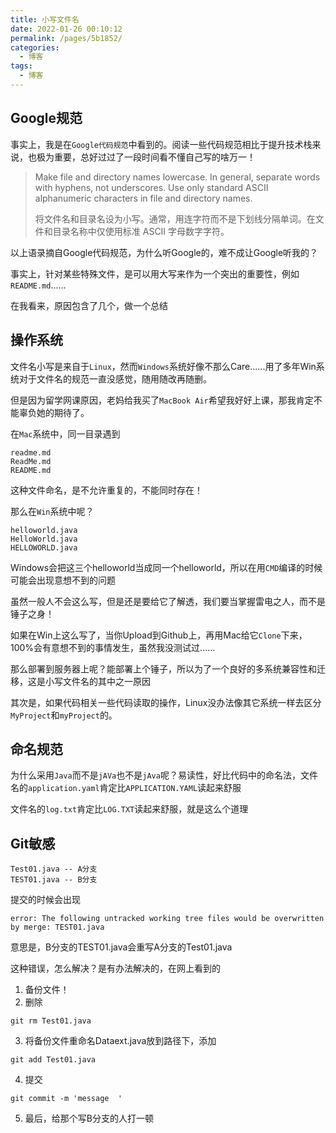 ```yaml
---
title: 小写文件名
date: 2022-01-26 00:10:12
permalink: /pages/5b1852/
categories:
  - 博客
tags:
  - 博客
---
```

## Google规范

事实上，我是在`Google代码规范`中看到的。阅读一些代码规范相比于提升技术栈来说，也极为重要，总好过过了一段时间看不懂自己写的啥万一！

>Make file and directory names lowercase. In general, separate words with hyphens, not underscores. Use only standard ASCII alphanumeric characters in file and directory names.
> 
>将文件名和目录名设为小写。通常，用连字符而不是下划线分隔单词。在文件和目录名称中仅使用标准 ASCII 字母数字字符。

以上语录摘自Google代码规范，为什么听Google的，难不成让Google听我的？

事实上，针对某些特殊文件，是可以用大写来作为一个突出的重要性，例如`README.md`......

在我看来，原因包含了几个，做一个总结

## 操作系统

文件名小写是来自于`Linux`，然而`Windows`系统好像不那么Care......用了多年Win系统对于文件名的规范一直没感觉，随用随改再随删。

但是因为留学网课原因，老妈给我买了`MacBook Air`希望我好好上课，那我肯定不能辜负她的期待了。

在`Mac`系统中，同一目录遇到

```
readme.md
ReadMe.md
README.md
```

这种文件命名，是不允许重复的，不能同时存在！

那么在`Win`系统中呢？

```
helloworld.java
HelloWorld.java
HELLOWORLD.java
```

Windows会把这三个helloworld当成同一个helloworld，所以在用`CMD`编译的时候可能会出现意想不到的问题

虽然一般人不会这么写，但是还是要给它了解透，我们要当掌握雷电之人，而不是锤子之身！

如果在Win上这么写了，当你Upload到Github上，再用Mac给它`Clone`下来，100%会有意想不到的事情发生，虽然我没测试过......

那么部署到服务器上呢？能部署上个锤子，所以为了一个良好的多系统兼容性和迁移，这是小写文件名的其中之一原因

其次是，如果代码相关一些代码读取的操作，Linux没办法像其它系统一样去区分`MyProject`和`myProject`的。


## 命名规范

为什么采用`Java`而不是`jAVa`也不是`jAva`呢？易读性，好比代码中的命名法，文件名的`application.yaml`肯定比`APPLICATION.YAML`读起来舒服

文件名的`log.txt`肯定比`LOG.TXT`读起来舒服，就是这么个道理

## Git敏感

```
Test01.java -- A分支
TEST01.java -- B分支
```

提交的时候会出现
```
error: The following untracked working tree files would be overwritten by merge: TEST01.java
```
意思是，B分支的TEST01.java会重写A分支的Test01.java

这种错误，怎么解决？是有办法解决的，在网上看到的

1. 备份文件！
2. 删除
```
git rm Test01.java
```
3. 将备份文件重命名Dataext.java放到路径下，添加
```
git add Test01.java
```
4. 提交
```
git commit -m 'message  '
```
5. 最后，给那个写B分支的人打一顿


